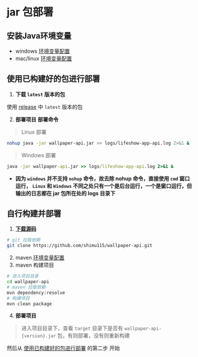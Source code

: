 # jar 包部署
## 安装Java环境变量
* windows [环境变量配置](https://www.runoob.com/w3cnote/windows10-java-setup.html)
* mac/linux [环境变量配置](https://juejin.cn/post/6844903878694010893)


## 使用已构建好的包进行部署
1. **下载 `latest` 版本的包**

使用 [release](https://github.com/shimu115/wallpaper-api/releases) 中 `latest` 版本的包

2. **部署项目**
**部署命令**
> Linux 部署
~~~bash
nohup java -jar wallpaper-api.jar >> logs/lifeshow-app-api.log 2>&1 &
~~~
> Windows 部署
~~~cmd
java -jar wallpaper-api.jar >> logs/lifeshow-app-api.log 2>&1 &
~~~
* **因为 `windows` 并不支持 `nohup` 命令，故去除 nohup 命令，直接使用 `cmd` 窗口运行，
`Linux` 和 `Windows` 不同之处只有一个是后台运行，一个是窗口运行，但输出的日志都在 jar 包所在处的 logs 目录下**

## 自行构建并部署
1. **[下载源码](https://github.com/shimu115/wallpaper-api.git)**
~~~bash
# git 拉取依赖
git clone https://github.com/shimu115/wallpaper-api.git
~~~

2. maven [环境变量配置](https://www.runoob.com/maven/maven-setup.html)
3. maven 构建项目
~~~bash
# 进入项目目录
cd wallpaper-api
# maven 拉取依赖
mvn dependency:resolve
# 构建项目
mvn clean package
~~~
4. **部署项目**
>进入项目目录下，查看 `target` 目录下是否有 `wallpaper-api-{version}.jar` 包，有则部署，没有则重新构建

然后从 [使用已构建好的包进行部署](./deploy.md#使用已构建好的包进行部署) 的第二步 开始
